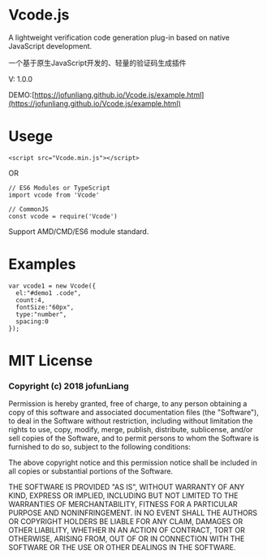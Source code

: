 # Vcode.js
A lightweight verification code generation plug-in based on native JavaScript development.

一个基于原生JavaScript开发的、轻量的验证码生成插件

V: 1.0.0

DEMO:[https://jofunliang.github.io/Vcode.js/example.html](https://jofunliang.github.io/Vcode.js/example.html)

# Usege
```
<script src="Vcode.min.js"></script>
```
OR

```
// ES6 Modules or TypeScript
import vcode from 'Vcode'

// CommonJS
const vcode = require('Vcode')
```
Support AMD/CMD/ES6 module standard.

# Examples
```
var vcode1 = new Vcode({
  el:"#demo1 .code",
  count:4,	
  fontSize:"60px",
  type:"number",
  spacing:0
});

```

# MIT License
### Copyright (c) 2018 jofunLiang
Permission is hereby granted, free of charge, to any person obtaining a copy of this software and associated documentation files (the "Software"), to deal in the Software without restriction, including without limitation the rights to use, copy, modify, merge, publish, distribute, sublicense, and/or sell copies of the Software, and to permit persons to whom the Software is furnished to do so, subject to the following conditions:

The above copyright notice and this permission notice shall be included in all copies or substantial portions of the Software.

THE SOFTWARE IS PROVIDED "AS IS", WITHOUT WARRANTY OF ANY KIND, EXPRESS OR IMPLIED, INCLUDING BUT NOT LIMITED TO THE WARRANTIES OF MERCHANTABILITY, FITNESS FOR A PARTICULAR PURPOSE AND NONINFRINGEMENT. IN NO EVENT SHALL THE AUTHORS OR COPYRIGHT HOLDERS BE LIABLE FOR ANY CLAIM, DAMAGES OR OTHER LIABILITY, WHETHER IN AN ACTION OF CONTRACT, TORT OR OTHERWISE, ARISING FROM, OUT OF OR IN CONNECTION WITH THE SOFTWARE OR THE USE OR OTHER DEALINGS IN THE SOFTWARE.
